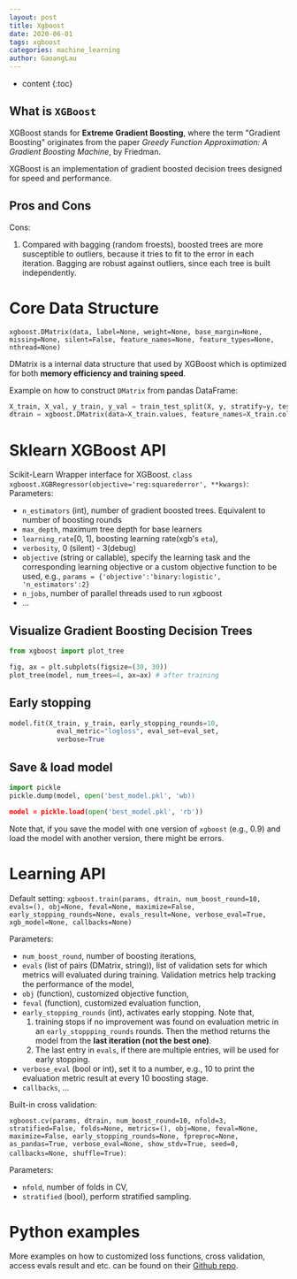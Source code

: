 ```yaml
---
layout: post
title: Xgboost
date: 2020-06-01
tags: xgboost
categories: machine_learning
author: GaoangLau
---
```

* content
{:toc}


## What is `XGBoost`
XGBoost stands for **Extreme Gradient Boosting**, where the term "Gradient Boosting" originates from the paper *Greedy Function Approximation: A Gradient Boosting Machine*, by Friedman.




XGBoost is an implementation of gradient boosted decision trees designed for speed and performance.

## Pros and Cons
Cons:
1. Compared with bagging (random froests), boosted trees are more susceptible to outliers, because it tries to fit to the error in each iteration. Bagging are robust against outliers, since each tree is built independently.

# Core Data Structure
`xgboost.DMatrix(data, label=None, weight=None, base_margin=None, missing=None, silent=False, feature_names=None, feature_types=None, nthread=None)`

DMatrix is a internal data structure that used by XGBoost which is optimized for both **memory efficiency and training speed**. 

Example on how to construct `DMatrix` from pandas DataFrame:
```python
X_train, X_val, y_train, y_val = train_test_split(X, y, stratify=y, test_size=0.2, random_state=89)
dtrain = xgboost.DMatrix(data=X_train.values, feature_names=X_train.columns, label=y_train.values)
```



# Sklearn XGBoost API 
Scikit-Learn Wrapper interface for XGBoost.
`class xgboost.XGBRegressor(objective='reg:squarederror', **kwargs)`:
Parameters:
* `n_estimators` (int), number of gradient boosted trees. Equivalent to number of boosting rounds
* `max_depth`, maximum tree depth for base learners
* `learning_rate`[0, 1], boosting learning rate(xgb's `eta`),
* `verbosity`, 0 (silent) - 3(debug)
* `objective` (string or callable), specify the learning task and the corresponding learning objective or a custom objective function to be used, e.g., `params = {'objective':'binary:logistic', 'n_estimators':2}`
* `n_jobs`, number of parallel threads used to run xgboost
* ...




## Visualize Gradient Boosting Decision Trees
```python
from xgboost import plot_tree

fig, ax = plt.subplots(figsize=(30, 30))
plot_tree(model, num_trees=4, ax=ax) # after training
```

## Early stopping 
```python
model.fit(X_train, y_train, early_stopping_rounds=10, 
            eval_metric="logloss", eval_set=eval_set, 
            verbose=True
```

## Save & load model 
```python
import pickle
pickle.dump(model, open('best_model.pkl', 'wb))

model = pickle.load(open('best_model.pkl', 'rb'))
```
Note that, if you save the model with one version of `xgboost` (e.g., 0.9) and load the model with another version, there might be errors. 


# Learning API
Default setting:
`xgboost.train(params, dtrain, num_boost_round=10, evals=(), obj=None, feval=None, maximize=False, early_stopping_rounds=None, evals_result=None, verbose_eval=True, xgb_model=None, callbacks=None)`

Parameters:
* `num_boost_round`, number of boosting iterations, 
* `evals` (list of pairs (DMatrix, string)), list of validation sets for which metrics will evaluated during training. Validation metrics help tracking the performance of the model,
* `obj` (function), customized objective function,
* `feval` (function), customized evaluation function,
* `early_stopping_rounds` (int), activates early stopping. Note that, 
    1. training stops if no improvement was found on evaluation metric in an `early_stoppping_rounds` rounds. Then the method returns the model from the **last iteration (not the best one)**.
    2. The last entry in `evals`, if there are multiple entries, will be used for early stopping. 
    <!-- Therefor `evals=[(dvalid, 'valid'), (dtrain, 'train')]` -->
* `verbose_eval` (bool or int), set it to a number, e.g., 10 to print the evaluation metric result at every 10 boosting stage.
* `callbacks`, ...

Built-in cross validation: 

`xgboost.cv(params, dtrain, num_boost_round=10, nfold=3, stratified=False, folds=None, metrics=(), obj=None, feval=None, maximize=False, early_stopping_rounds=None, fpreproc=None, as_pandas=True, verbose_eval=None, show_stdv=True, seed=0, callbacks=None, shuffle=True)`:

Parameters:
* `nfold`, number of folds in CV, 
* `stratified` (bool), perform stratified sampling.


# Python examples
More examples on how to customized loss functions, cross validation, access evals result and etc. can be found on their [Github repo](https://github.com/dmlc/xgboost/blob/master/demo/guide-python/basic_walkthrough.py).
